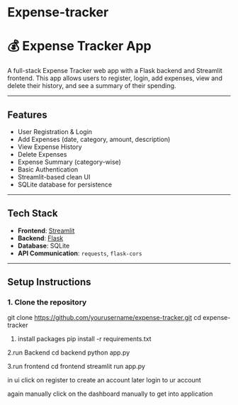 # Expense-tracker


# 💰 Expense Tracker App

A full-stack Expense Tracker web app with a Flask backend and Streamlit frontend. This app allows users to register, login, add expenses, view and delete their history, and see a summary of their spending.

---

##  Features

-  User Registration & Login
- Add Expenses (date, category, amount, description)
- View Expense History
- Delete Expenses
- Expense Summary (category-wise)
- Basic Authentication
- Streamlit-based clean UI
- SQLite database for persistence

---

## Tech Stack

- **Frontend**: [Streamlit](https://streamlit.io/)
- **Backend**: [Flask](https://flask.palletsprojects.com/)
- **Database**: SQLite
- **API Communication**: `requests`, `flask-cors`

---

## Setup Instructions

### 1. Clone the repository

git clone https://github.com/yourusername/expense-tracker.git
cd expense-tracker


1. install packages
    pip install -r requirements.txt
   
2.run Backend
    cd backend
    python app.py
    
3.run frontend
    cd frontend
    streamlit run app.py

   in ui
   click on register to create an account
   later login to ur account

   again manually click on the dashboard manually to get into application
